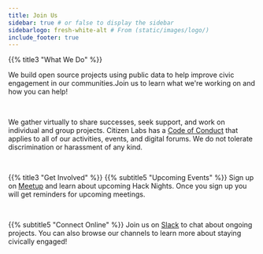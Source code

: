 ```yaml
---
title: Join Us
sidebar: true # or false to display the sidebar
sidebarlogo: fresh-white-alt # From (static/images/logo/)
include_footer: true
---
```


{{% title3 "What We Do" %}}

We build open source projects using public data to help improve civic engagement in our communities.Join us to learn what we're working on and how you can help!

<br>

We gather virtually to share successes, seek support, and work on individual and group projects. Citizen Labs has a [Code of Conduct](/about/conduct/) that applies to all of our activities, events, and digital forums. We do not tolerate discrimination or harassment of any kind.

<br>

{{% title3 "Get Involved" %}}
{{% subtitle5 "Upcoming Events" %}}
Sign up on [Meetup](https://www.meetup.com/citizenlabs/) and learn about upcoming Hack Nights. Once you sign up you will get reminders for upcoming meetings.

<br>

{{% subtitle5 "Connect Online" %}}
Join us on [Slack](https://join.slack.com/t/citizenlabs/shared_invite/enQtNTQ0Mjk1NjQ3NjcxLTI0YTRhOWYzZGY4MTBjMWU0NzU0MGY1OTU3Y2YwYTkxZGI2ZTVhMjQwYWEwMWI4NGUwYjI3OTE3Y2NlNTdhNzU) to chat about ongoing projects. You can also browse our channels to learn more about staying civically engaged!

<!-- TODO: enable when hack nights resume

<br>

{{% title3 "Hack Nights" %}}
{{% subtitle5 "Code + Pizza" %}}
1st Tuesday of every Monthly
<br>
<small>*unless on a Holiday</small>
<br>
**6:00 pm** Socialize and Food
<br>
**6:15 pm** Welcome, Introductions, and Announcements
<br>
**6:30 - 9:00 pm** Work on Projects. It is best to bring a computer.

-->

